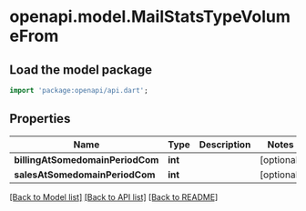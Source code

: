 # openapi.model.MailStatsTypeVolumeFrom

## Load the model package
```dart
import 'package:openapi/api.dart';
```

## Properties
Name | Type | Description | Notes
------------ | ------------- | ------------- | -------------
**billingAtSomedomainPeriodCom** | **int** |  | [optional] 
**salesAtSomedomainPeriodCom** | **int** |  | [optional] 

[[Back to Model list]](../README.md#documentation-for-models) [[Back to API list]](../README.md#documentation-for-api-endpoints) [[Back to README]](../README.md)


